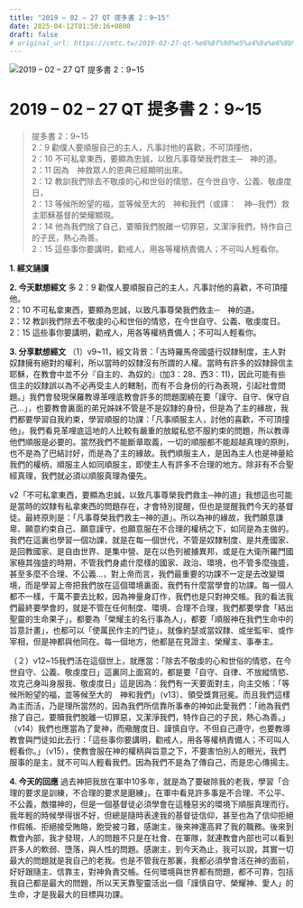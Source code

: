 ```yaml
---
title: "2019 – 02 – 27 QT 提多書 2：9~15"
date: 2025-04-12T01:50:16+0800
draft: false
# original_url: https://cmtc.tw/2019-02-27-qt-%e6%8f%90%e5%a4%9a%e6%9b%b8-2%ef%bc%9a915
---
```


![2019 – 02 – 27 QT 提多書 2：9\~15](/images/qt.jpg   "2019 – 02 – 27 QT 提多書 2：9\~15")

# 2019 – 02 – 27 QT 提多書 2：9\~15

> 提多書 2：9\~15  
> 2：9 勸僕人要順服自己的主人，凡事討他的喜歡，不可頂撞他，  
> 2：10 不可私拿東西，要顯為忠誠，以致凡事尊榮我們救主─　神的道。  
> 2：11 因為　神救眾人的恩典已經顯明出來。  
> 2：12 教訓我們除去不敬虔的心和世俗的情慾，在今世自守、公義、敬虔度日，  
> 2：13 等候所盼望的福，並等候至大的　神和我們（或譯：　神─我們）救主耶穌基督的榮耀顯現。  
> 2：14 他為我們捨了自己，要贖我們脫離一切罪惡，又潔淨我們，特作自己的子民，熱心為善。  
> 2：15 這些事你要講明，勸戒人，用各等權柄責備人；不可叫人輕看你。

**1. 經文誦讀**

**2.  今天默想經文**
多 2：9 勸僕人要順服自己的主人，凡事討他的喜歡，不可頂撞他。  
2：10 不可私拿東西，要顯為忠誠，以致凡事尊榮我們救主─　神的道。  
2：12 教訓我們除去不敬虔的心和世俗的情慾，在今世自守、公義、敬虔度日。  
2：15 這些事你要講明，勸戒人，用各等權柄責備人；不可叫人輕看你。

**3. 分享默想經文**
（1）v9\~11，經文背景：「古時羅馬帝國盛行奴隸制度，主人對奴隸擁有絕對的權利，所以當時的奴隸沒有所謂的人權。當時有許多的奴隸歸信主耶穌，在教會中並不分『自主的、為奴的』(加3：28、西3：11)，因此可能有些信主的奴隸誤以為不必再受主人的轄制，而有不合身份的行為表現，引起社會問題。」我們會發現保羅教導革哩底教會許多的問題圍繞在要「謹守、自守、保守自己…」，也要教會裏面的弟兄姊妹不管是不是奴隸的身份，但是為了主的緣故，我們都要學習自我約束，學習順服的功課：「凡事順服主人，討他的喜歡，不可頂撞他」。我們看見革哩底這地的人比較有嚴重的放縱私慾不服約束的問題，所以教導他們順服是必要的。當然我們不能斷章取義，一切的順服都不能超越真理的原則，也不是為了巴結討好，而是為了主的緣故。我們順服主人，是因為主人也是神量給我們的權柄，順服主人如同順服主，即使主人有許多不合理的地方。除非有不合聖經真理，我們就必須以順服真理為優先。

v2「不可私拿東西，要顯為忠誠，以致凡事尊榮我們救主─神的道」我想這也可能是當時的奴隸有私拿東西的問題存在，才會特別提醒，但也是提醒我們今天的基督徒。最終原則是：「凡事尊榮我們救主─神的道」。所以為神的緣故，我們願意謙卑、願意約束自己、願意謹守，也願意服在不合理的權柄之下，如同是為主做的。我們在這裏也學習一個功課，就是在每一個世代，不管是奴隸制度、是共產國家、是回教國家、是自由世界、是集中營、是在以色列被擄異邦，或是在大衛所羅門國家極其強盛的時期，不管我們身處什麼樣的國家、政治、環境，也不管多麼強盛，甚至多麼不合理、不公義…，對上帝而言，我們最重要的功課不一定是去改變環境，而是學習上帝把我們放在這個環境裏面，我們有什麼當學會的功課。每一個人都不一樣，千萬不要去比較，因為神量身訂作，我們也是只對神交帳。我的看法我們最終要學會的，就是不管在任何制度、環境、合理不合理，我們都要學會「結出聖靈的生命果子」，都要為「榮耀主的名行事為人」，都要「順服神在我們生命中的旨意計畫」，也都可以「使萬民作主的門徒」。就像約瑟或當奴隸、或坐監牢、或作宰相，但是神都與他同在。每一個地方，他都是在見證主、榮耀主、事奉主。

（２）v12\~15我們活在這個世上，就應當：「除去不敬虔的心和世俗的情慾，在今世自守、公義、敬虔度日」這裏同上面寫的，都是要「自守、自律、不放縱情慾、攻克己身叫身服我、敬虔度日」這是因為：我們有一天要面對主，向主交帳：「等候所盼望的福，並等候至大的　神和我們」（v13）、領受獎賞冠冕。而且我們這樣為主而活，乃是理所當然的，因為我們所信靠所事奉的神如此愛我們：「祂為我們捨了自己，要贖我們脫離一切罪惡，又潔淨我們，特作自己的子民，熱心為善。」（v14）我們也應當為了愛神，而儆醒度日、謹慎自守。不但自己遵守，也要教導教會與門徒如此去行：「這些事你要講明，勸戒人，用各等權柄責備人；不可叫人輕看你。」（v15），使教會服在神的權柄與旨意之下，不要害怕別人的眼光，我們服事的是主，就不可叫人輕看我們。因為我們不是為了傳自己，而是忠心傳揚主。

**4. 今天的回應**
過去神把我放在軍中10多年，就是為了要破除我的老我，學習「合理的要求是訓練，不合理的要求是磨練」。在軍中看見許多事是不合理、不公平、不公義，敵擋神的，但是一個基督徒必須學會在這種惡劣的環境下順服真理而行。我年輕的時候學得很不好，但總是隨時表達我的基督徒信仰，甚至也為了信仰拒絕作假帳、拒絕接受賄賂，飽受被刁難，感謝主，後來神還高昇了我的職務。後來到教會內部，我才發現，人的問題不只是在社會、在軍隊，就連教會內部也可以看到許多人的軟弱、墮落，與人性的問題。感謝主，到今天為止，我可以說，其實一切最大的問題就是我自己的老我。也是不管我在那裏，我都必須學會活在神的面前，好好跟隨主、信靠主，對神負責交帳。任何環境與世界都有問題，都不可靠，包括我自己都是最大的問題，所以天天靠聖靈活出一個「謹慎自守、榮耀神、愛人」的生命，才是我最大的目標與功課。
